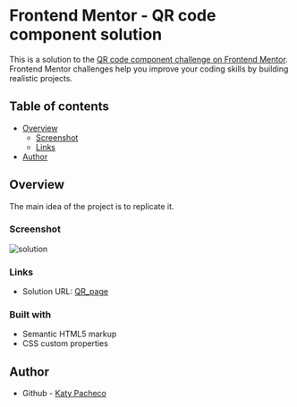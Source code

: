 # Frontend Mentor - QR code component solution

This is a solution to the [QR code component challenge on Frontend Mentor](https://www.frontendmentor.io/challenges/qr-code-component-iux_sIO_H). Frontend Mentor challenges help you improve your coding skills by building realistic projects. 

## Table of contents

- [Overview](#overview)
  - [Screenshot](#screenshot)
  - [Links](#links)
- [Author](#author)


## Overview
The main idea of ​​the project is to replicate it. 
### Screenshot

![solution](ss/ss-solution.jpg)


### Links

- Solution URL: [QR_page](https://pachecokaty.github.io/qr-page/)


### Built with

- Semantic HTML5 markup
- CSS custom properties

## Author

- Github - [Katy Pacheco](https://github.com/PachecoKaty)

